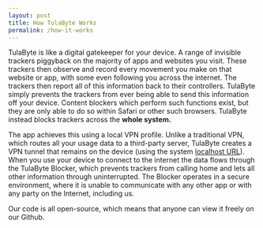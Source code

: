 ```yaml
---
layout: post
title: How TulaByte Works
permalink: /how-it-works
---
```

TulaByte is like a digital gatekeeper for your device. A range of invisible trackers piggyback on the majority of apps and websites you visit. These trackers then observe and record every movement you make on that website or app, with some even following you across the internet. The trackers then report all of this information back to their controllers. TulaByte simply prevents the trackers from ever being able to send this information off your device. Content blockers which perform such functions exist, but they are only able to do so within Safari  or other such browsers. TulaByte instead blocks trackers across the **whole system.** 

The app achieves this using a local VPN profile. Unlike a traditional VPN, which routes all your usage data to a third-party server, TulaByte creates a VPN tunnel that remains on the device (using the system [localhost URL](https://en.wikipedia.org/wiki/Localhost)). When you use your device to connect to the internet the data flows through the TulaByte Blocker, which prevents trackers from calling home and lets all other information through uninterrupted. The Blocker operates in a secure environment, where it is unable to communicate with any other app or with any party on the Internet, including us.

Our code is all open-source, which means that anyone can view it freely on our Github.